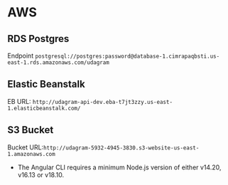 # AWS

## RDS Postgres

Endpoint `postgresql://postgres:password@database-1.cimrapaqbsti.us-east-1.rds.amazonaws.com/udagram`

## Elastic Beanstalk

EB URL: `http://udagram-api-dev.eba-t7jt3zzy.us-east-1.elasticbeanstalk.com/`

## S3 Bucket

Bucket URL:`http://udagram-5932-4945-3830.s3-website-us-east-1.amazonaws.com`

- The Angular CLI requires a minimum Node.js version of either v14.20, v16.13 or v18.10.
